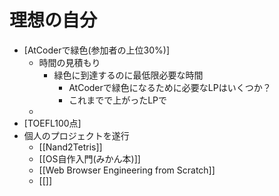 # 理想の自分
- [AtCoderで緑色(参加者の上位30%)]
	- 時間の見積もり
		- 緑色に到達するのに最低限必要な時間
			- AtCoderで緑色になるために必要なLPはいくつか？
			- これまでで上がったLPで
	- 
- [TOEFL100点]
- 個人のプロジェクトを遂行
	- [[Nand2Tetris]]
	- [[OS自作入門(みかん本)]]
	- [[Web Browser Engineering from Scratch]]
	- [[]]